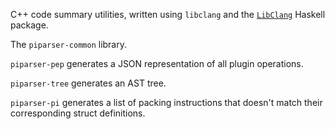 C++ code summary utilities, written using `libclang` and the [`LibClang`](https://hackage.haskell.org/package/LibClang) Haskell package.

The `piparser-common` library.

`piparser-pep` generates a JSON representation of all plugin operations.

`piparser-tree` generates an AST tree.

`piparser-pi` generates a list of packing instructions that doesn't match their corresponding struct definitions.
